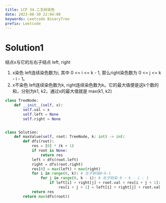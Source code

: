 ```yaml
---
title: LCP 34.二叉树染色
date: 2023-08-30 22:04:08
keywords: Leetcode BinaryTree
prefix: Leetcode
---
```


# Solution1

  结点x与它的左右子结点 left, right
  1. x染色 left连续染色数为i, 其中 0 <= i <= k - 1, 那么right染色数为 0 <= j <= k - i - 1。
  2. x不染色 left连续染色数为k, right连续染色数为k。它的最大值便是这k个数的和，分别为k1, k2，通过x的最大值就是 max(k1, k2)

  ```python
  class TreeNode:
      def __init__(self, x):
          self.val = x
          self.left = None
          self.right = None


  class Solution:
      def maxValue(self, root: TreeNode, k: int) -> int:
          def dfs(root):
              res = [0] * (k + 1)
              if root is None:
                  return res
              left = dfs(root.left)
              right = dfs(root.right)
              res[0] = max(left) + max(right)
              for i in range(0, k): # 左子树染0~k-1
                  for j in range(0, k - i): # 右子树染 0 ~ k - i - 1
                      if left[i] + right[j] + root.val > res[i + j + 1]:
                          res[i + j + 1] = left[i] + right[j] + root.val
              return res
          return max(dfs(root))
  ```
